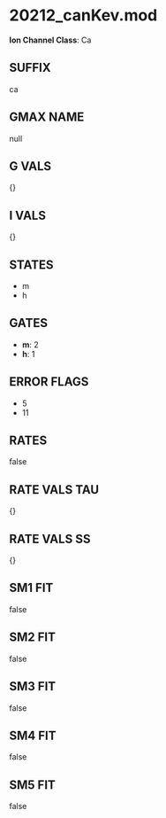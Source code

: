 # 20212_canKev.mod

**Ion Channel Class**: Ca

## SUFFIX

ca

## GMAX NAME

null

## G VALS

{}

## I VALS

{}

## STATES

- m
- h

## GATES

- **m**: 2
- **h**: 1

## ERROR FLAGS

- 5
- 11

## RATES

false

## RATE VALS TAU

{}

## RATE VALS SS

{}

## SM1 FIT

false

## SM2 FIT

false

## SM3 FIT

false

## SM4 FIT

false

## SM5 FIT

false
